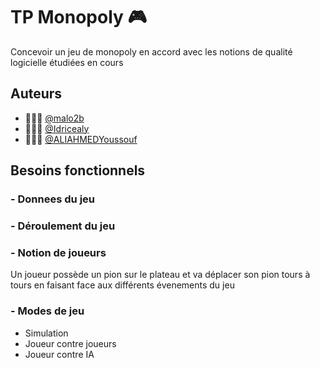 # TP Monopoly 🎮

Concevoir un jeu de monopoly en accord avec les notions de qualité logicielle étudiées en cours


## Auteurs

- 🙋🏻‍♂️ [@malo2b](https://www.github.com/malo2b)
- 🙋🏾‍♂️ [@Idricealy](https://github.com/Idricealy)
- 🙋🏿‍♂️ [@ALIAHMEDYoussouf](https://github.com/ALIAHMEDYoussouf)

## Besoins fonctionnels

### - Donnees du jeu


### - Déroulement du jeu


### - Notion de joueurs
Un joueur possède un pion sur le plateau et va déplacer son pion tours à tours en faisant face aux différents évenements du jeu

### - Modes de jeu
- Simulation
- Joueur contre joueurs
- Joueur contre IA
